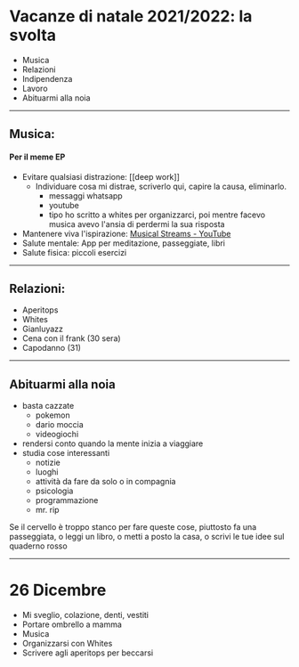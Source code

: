 # Vacanze di natale 2021/2022: la svolta
- Musica
- Relazioni
- Indipendenza
- Lavoro
- Abituarmi alla noia

---
## Musica:
#### Per il meme EP
- Evitare qualsiasi distrazione: [[deep work]]
	- Individuare cosa mi distrae, scriverlo qui, capire la causa, eliminarlo.
		- messaggi whatsapp
		- youtube
		- tipo ho scritto a whites per organizzarci, poi mentre facevo musica avevo l'ansia di perdermi la sua risposta
- Mantenere viva l'ispirazione: [Musical Streams - YouTube](https://www.youtube.com/channel/UCqeYOThebLKYlvVeozxeR1Q)
- Salute mentale: App per meditazione, passeggiate, libri
- Salute fisica: piccoli esercizi

---
## Relazioni:
- Aperitops
- Whites
- Gianluyazz
- Cena con il frank (30 sera)
- Capodanno (31)

---
## Abituarmi alla noia
- basta cazzate
	- pokemon
	- dario moccia
	- videogiochi
- rendersi conto quando la mente inizia a viaggiare
- studia cose interessanti
	- notizie
	- luoghi
	- attività da fare da solo o in compagnia
	- psicologia
	- programmazione
	- mr. rip

Se il cervello è troppo stanco per fare queste cose, piuttosto fa una passeggiata, o leggi un libro, o metti a posto la casa,
o scrivi le tue idee sul quaderno rosso

---
# 26 Dicembre
- Mi sveglio, colazione, denti, vestiti
- Portare ombrello a mamma
- Musica
- Organizzarsi con Whites
- Scrivere agli aperitops per beccarsi